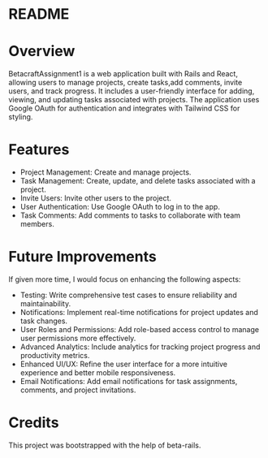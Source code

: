 # README
# Overview
BetacraftAssignment1 is a web application built with Rails and React, allowing users to manage projects, create tasks,add comments, invite users, and track progress. It includes a user-friendly interface for adding, viewing, and updating tasks associated with projects. The application uses Google OAuth for authentication and integrates with Tailwind CSS for styling.

# Features
- Project Management: Create and manage projects.
- Task Management: Create, update, and delete tasks associated with a project.
- Invite Users: Invite other users to the project.
- User Authentication: Use Google OAuth to log in to the app.
- Task Comments: Add comments to tasks to collaborate with team members.

# Future Improvements
If given more time, I would focus on enhancing the following aspects:

- Testing: Write comprehensive test cases to ensure reliability and maintainability.
- Notifications: Implement real-time notifications for project updates and task changes.
- User Roles and Permissions: Add role-based access control to manage user permissions more effectively.
- Advanced Analytics: Include analytics for tracking project progress and productivity metrics.
- Enhanced UI/UX: Refine the user interface for a more intuitive experience and better mobile responsiveness.
- Email Notifications: Add email notifications for task assignments, comments, and project invitations.

# Credits
This project was bootstrapped with the help of beta-rails.
